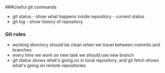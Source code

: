###Useful git commands
- git status - show what happens inside repository - current status
- git log - show history of repository

### Git rules
- working directory should be clean when we travel between commits and branches
- every time we work on new task we should use new branch
- git status shows what's going on in local repository, and git fetch shows what's going on remote repositories
